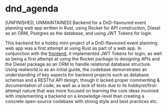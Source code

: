 # dnd_agenda
[UNFINISHED, UNMAINTAINED] Backend for a DnD-flavoured event planning web app written in Rust, using Rocket for API construction, Diesel as an ORM, Postgres as the database, and using JWT Tokens for login

This backend for a hobby mini-project of a DnD-flavoured event planning web app was a first attempt at using Rust as part of a web app. In conjunction with the [frontend](https://github.com/SRugina/dnd_agenda_frontend), it implemented JWT Tokens for login, as well as being a first attempt at using the Rocket package to designing APIs and the Diesel package as an ORM to handle relational database structure. Using realworld.io as an initial guide, the codebase demonstrates an understanding of key aspects for backend projects such as database schemas and a RESTful API design, though it lacked proper commenting & documentation of code, as well as a lack of tests due to its hobbyist/first-attempt nature that was more focused on learning the core ideas involved with implementing a backend on a knowledge-level than creating a concrete open-source codebase with strong style and best practices etc.

